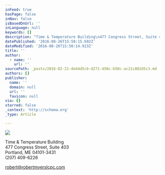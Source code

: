 ```yaml
---
inFeed: true
hasPage: false
inNav: false
isBasedOnUrl: ''
inLanguage: null
keywords: []
description: "Time & Temperature Building\n477 Congress Street, Suite 403\nPortland, ME\_ 04101-3431 (207) 409-6226"
datePublished: '2016-08-26T15:50:15.692Z'
dateModified: '2016-08-26T15:50:14.923Z'
title: ''
author:
  - name: ''
    url: ''
sourcePath: _posts/2016-02-21-de44d5cb-d271-450c-b50c-ac21c802d5c3.md
authors: []
publisher:
  name: ''
  domain: null
  url: ''
  favicon: null
via: {}
starred: false
_context: 'http://schema.org'
_type: Article

---
```

![](https://s3-us-west-2.amazonaws.com/the-grid-img/p/0af1a1007e49fd5d0c6e0873d4f294b0d5ff6fb2.jpg)

Time & Temperature Building  
477 Congress Street, Suite 403  
Portland, ME  04101-3431   
(207) 409-6226

robert@robertmyerslcpc.com